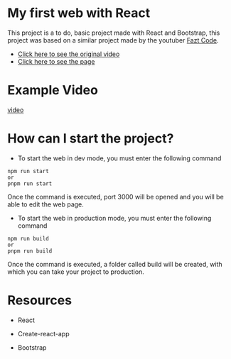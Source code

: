 # My first web with React

This project is a to do, basic project made with React and Bootstrap, this project was based on a similar project made by the youtuber [Fazt Code](https://www.youtube.com/@FaztCode).
* [Click here to see the original video](https://youtu.be/sjrK6RA65eQ?si=_Ud8d2CUoBiKtmH8)
* [Click here to see the page](https://over1185.github.io/To-do-React/)

# Example Video

[video](https://github.com/Over1185/To-do-React/assets/92834159/6afd1300-d9d9-47c1-8b2d-57e3f86e5950)

# How can I start the project?

* To start the web in dev mode, you must enter the following command

```
npm run start
or
pnpm run start
```

Once the command is executed, port 3000 will be opened and you will be able to edit the web page.

* To start the web in production mode, you must enter the following command

```
npm run build
or
pnpm run build
```

Once the command is executed, a folder called build will be created, with which you can take your project to production.

# Resources

* React

* Create-react-app
* Bootstrap
